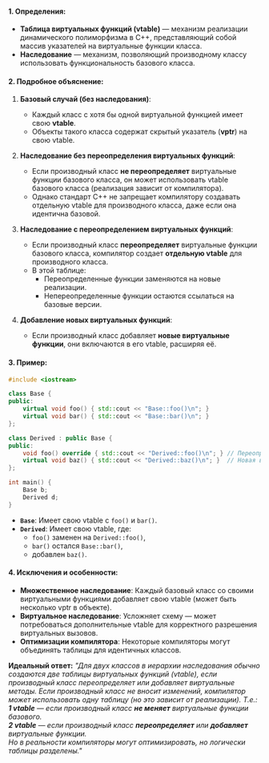 #### **1. Определения**:  
- **Таблица виртуальных функций (vtable)** — механизм реализации динамического полиморфизма в C++, представляющий собой массив указателей на виртуальные функции класса.  
- **Наследование** — механизм, позволяющий производному классу использовать функциональность базового класса.  

#### **2. Подробное объяснение:**
1. **Базовый случай (без наследования)**:  
   - Каждый класс с хотя бы одной виртуальной функцией имеет свою **vtable**.  
   - Объекты такого класса содержат скрытый указатель (**vptr**) на свою vtable.  

2. **Наследование без переопределения виртуальных функций**:  
   - Если производный класс **не переопределяет** виртуальные функции базового класса, он может использовать vtable базового класса (реализация зависит от компилятора).  
   - Однако стандарт C++ не запрещает компилятору создавать отдельную vtable для производного класса, даже если она идентична базовой.  

3. **Наследование с переопределением виртуальных функций**:  
   - Если производный класс **переопределяет** виртуальные функции базового класса, компилятор создает **отдельную vtable** для производного класса.  
   - В этой таблице:  
     - Переопределенные функции заменяются на новые реализации.  
     - Непереопределенные функции остаются ссылаться на базовые версии.  

4. **Добавление новых виртуальных функций**:  
   - Если производный класс добавляет **новые виртуальные функции**, они включаются в его vtable, расширяя её.  

#### **3. Пример**:  
```cpp  
#include <iostream>  

class Base {  
public:  
    virtual void foo() { std::cout << "Base::foo()\n"; }  
    virtual void bar() { std::cout << "Base::bar()\n"; }  
};  

class Derived : public Base {  
public:  
    void foo() override { std::cout << "Derived::foo()\n"; } // Переопределение  
    virtual void baz() { std::cout << "Derived::baz()\n"; }  // Новая виртуальная функция  
};  

int main() {  
    Base b;  
    Derived d;  
}  
```  

- **`Base`**: Имеет свою vtable с `foo()` и `bar()`.  
- **`Derived`**: Имеет свою vtable, где:  
  - `foo()` заменен на `Derived::foo()`,  
  - `bar()` остался `Base::bar()`,  
  - добавлен `baz()`.  

#### **4. Исключения и особенности**:  
- **Множественное наследование**: Каждый базовый класс со своими виртуальными функциями добавляет свою vtable (может быть несколько vptr в объекте).  
- **Виртуальное наследование**: Усложняет схему — может потребоваться дополнительные vtable для корректного разрешения виртуальных вызовов.  
- **Оптимизации компилятора**: Некоторые компиляторы могут объединять таблицы для идентичных классов.  

**Идеальный ответ:**
*"Для двух классов в иерархии наследования обычно создаются две таблицы виртуальных функций (vtable), если производный класс переопределяет или добавляет виртуальные методы. Если производный класс не вносит изменений, компилятор может использовать одну таблицу (но это зависит от реализации).
Т.е.:
**1 vtable** — если производный класс **не меняет** виртуальные функции базового.  
**2 vtable** — если производный класс **переопределяет** или **добавляет** виртуальные функции.  
Но в реальности компиляторы могут оптимизировать, но логически таблицы разделены."*  